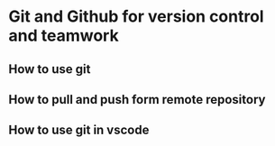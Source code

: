 # Git and Github for version control and teamwork
## How to use git

## How to pull and push form remote repository

## How to use git in vscode